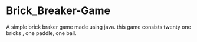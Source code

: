 # Brick_Breaker-Game

A simple brick braker game made using java. this game consists twenty one bricks , one paddle, one ball.
